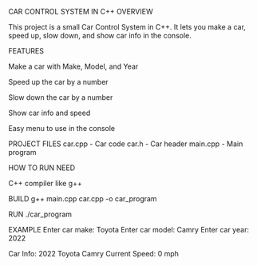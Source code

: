 CAR CONTROL SYSTEM IN C++
OVERVIEW

This project is a small Car Control System in C++.
It lets you make a car, speed up, slow down, and show car info in the console.

FEATURES

Make a car with Make, Model, and Year

Speed up the car by a number

Slow down the car by a number

Show car info and speed

Easy menu to use in the console

PROJECT FILES
car.cpp      - Car code
car.h        - Car header
main.cpp     - Main program

HOW TO RUN
NEED

C++ compiler like g++

BUILD
g++ main.cpp car.cpp -o car_program

RUN
./car_program

EXAMPLE
Enter car make: Toyota
Enter car model: Camry
Enter car year: 2022

Car Info: 2022 Toyota Camry
Current Speed: 0 mph
